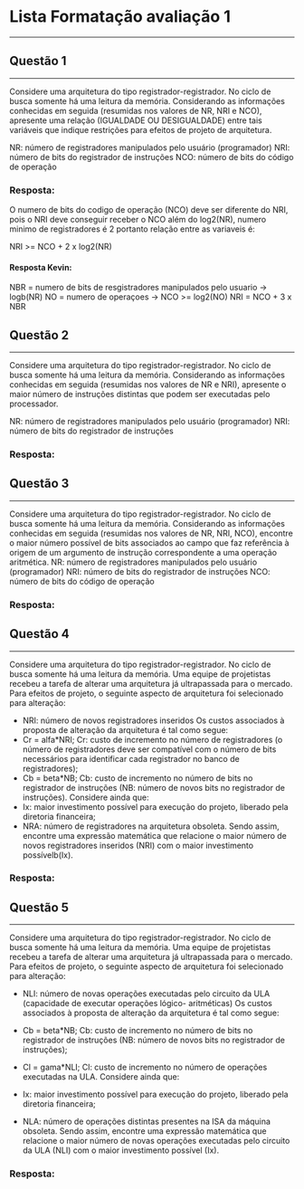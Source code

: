# Lista Formatação avaliação 1
---

## Questão 1
---
Considere uma arquitetura do tipo registrador-registrador. No ciclo de busca somente há uma leitura da
memória. Considerando as informações conhecidas em seguida (resumidas nos valores de NR, NRI e NCO), apresente
uma relação (IGUALDADE OU DESIGUALDADE) entre tais variáveis que indique restrições para efeitos de projeto
de arquitetura.

NR: número de registradores manipulados pelo usuário (programador)
NRI: número de bits do registrador de instruções
NCO: número de bits do código de operação

### Resposta:

O numero de bits do codigo de operação (NCO) deve ser diferente do NRI, pois o NRI deve conseguir receber o NCO além do log2(NR), numero minimo de registradores é 2 portanto relação entre as variaveis é:

NRI >= NCO + 2 x log2(NR)

#### Resposta Kevin:
NBR = numero de bits de resgistradores manipulados pelo usuario -> logb(NR)
NO = numero de operaçoes -> NCO >= log2(NO)
NRI = NCO + 3 x NBR


## Questão 2
---
Considere uma arquitetura do tipo registrador-registrador. No ciclo de busca somente há uma leitura da
memória. Considerando as informações conhecidas em seguida (resumidas nos valores de NR e NRI), apresente o
maior número de instruções distintas que podem ser executadas pelo processador.

NR: número de registradores manipulados pelo usuário (programador)
NRI: número de bits do registrador de instruções

### Resposta:

## Questão 3
---
Considere uma arquitetura do tipo registrador-registrador. No ciclo de busca somente há uma leitura da
memória. Considerando as informações conhecidas em seguida (resumidas nos valores de NR, NRI, NCO), encontre o
maior número possível de bits associados ao campo que faz referência à origem de um argumento de instrução
correspondente a uma operação aritmética.
NR: número de registradores manipulados pelo usuário (programador)
NRI: número de bits do registrador de instruções
NCO: número de bits do código de operação

### Resposta:

## Questão 4
---
Considere uma arquitetura do tipo registrador-registrador. No ciclo de busca somente há uma leitura da
memória. Uma equipe de projetistas recebeu a tarefa de alterar uma arquitetura já ultrapassada para o mercado. Para
efeitos de projeto, o seguinte aspecto de arquitetura foi selecionado para alteração:
- NRI: número de novos registradores inseridos
Os custos associados à proposta de alteração da arquitetura é tal como segue:
- Cr = alfa*NRI; Cr: custo de incremento no número de registradores (o número de registradores deve ser compatível
com o número de bits necessários para identificar cada registrador no banco de registradores);
- Cb = beta*NB; Cb: custo de incremento no número de bits no registrador de instruções (NB: número de novos bits no
registrador de instruções).
Considere ainda que:
- Ix: maior investimento possível para execução do projeto, liberado pela diretoria financeira;
- NRA: número de registradores na arquitetura obsoleta.
Sendo assim, encontre uma expressão matemática que relacione o maior número de novos registradores inseridos (NRI)
com o maior investimento possívelb(Ix).

### Resposta:

## Questão 5
---
Considere uma arquitetura do tipo registrador-registrador. No ciclo de busca somente há uma leitura da
memória. Uma equipe de projetistas recebeu a tarefa de alterar uma arquitetura já ultrapassada para o mercado. Para
efeitos de projeto, o seguinte aspecto de arquitetura foi selecionado para alteração:
- NLI: número de novas operações executadas pelo circuito da ULA (capacidade de executar operações lógico-
aritméticas)
Os custos associados à proposta de alteração da arquitetura é tal como segue:

- Cb = beta*NB; Cb: custo de incremento no número de bits no registrador de instruções (NB: número de novos bits no
registrador de instruções);
- Cl = gama*NLI; Cl: custo de incremento no número de operações executadas na ULA.
Considere ainda que:
- Ix: maior investimento possível para execução do projeto, liberado pela diretoria financeira;
- NLA: número de operações distintas presentes na ISA da máquina obsoleta.
Sendo assim, encontre uma expressão matemática que relacione o maior número de novas operações executadas pelo
circuito da ULA (NLI) com o maior investimento possível (Ix).

### Resposta:

